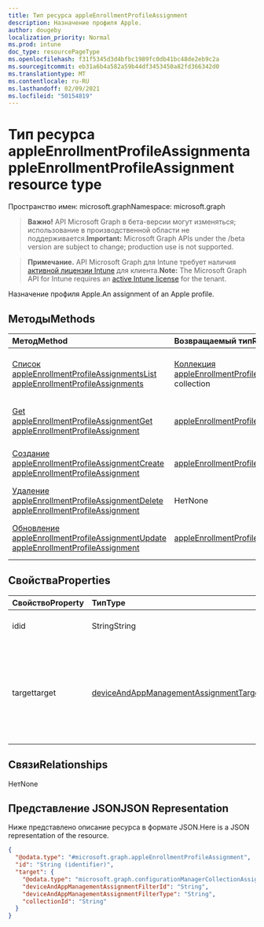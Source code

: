 ```yaml
---
title: Тип ресурса appleEnrollmentProfileAssignment
description: Назначение профиля Apple.
author: dougeby
localization_priority: Normal
ms.prod: intune
doc_type: resourcePageType
ms.openlocfilehash: f31f5345d3d4bfbc1989fc0db41bc48de2eb9c2a
ms.sourcegitcommit: eb31a6b4a582a59b44df3453450a82fd366342d0
ms.translationtype: MT
ms.contentlocale: ru-RU
ms.lasthandoff: 02/09/2021
ms.locfileid: "50154819"
---
```

# <a name="appleenrollmentprofileassignment-resource-type"></a><span data-ttu-id="7e107-103">Тип ресурса appleEnrollmentProfileAssignment</span><span class="sxs-lookup"><span data-stu-id="7e107-103">appleEnrollmentProfileAssignment resource type</span></span>

<span data-ttu-id="7e107-104">Пространство имен: microsoft.graph</span><span class="sxs-lookup"><span data-stu-id="7e107-104">Namespace: microsoft.graph</span></span>

> <span data-ttu-id="7e107-105">**Важно!** API Microsoft Graph в бета-версии могут изменяться; использование в производственной области не поддерживается.</span><span class="sxs-lookup"><span data-stu-id="7e107-105">**Important:** Microsoft Graph APIs under the /beta version are subject to change; production use is not supported.</span></span>

> <span data-ttu-id="7e107-106">**Примечание.** API Microsoft Graph для Intune требует наличия [активной лицензии Intune](https://go.microsoft.com/fwlink/?linkid=839381) для клиента.</span><span class="sxs-lookup"><span data-stu-id="7e107-106">**Note:** The Microsoft Graph API for Intune requires an [active Intune license](https://go.microsoft.com/fwlink/?linkid=839381) for the tenant.</span></span>

<span data-ttu-id="7e107-107">Назначение профиля Apple.</span><span class="sxs-lookup"><span data-stu-id="7e107-107">An assignment of an Apple profile.</span></span>

## <a name="methods"></a><span data-ttu-id="7e107-108">Методы</span><span class="sxs-lookup"><span data-stu-id="7e107-108">Methods</span></span>
|<span data-ttu-id="7e107-109">Метод</span><span class="sxs-lookup"><span data-stu-id="7e107-109">Method</span></span>|<span data-ttu-id="7e107-110">Возвращаемый тип</span><span class="sxs-lookup"><span data-stu-id="7e107-110">Return Type</span></span>|<span data-ttu-id="7e107-111">Описание</span><span class="sxs-lookup"><span data-stu-id="7e107-111">Description</span></span>|
|:---|:---|:---|
|[<span data-ttu-id="7e107-112">Список appleEnrollmentProfileAssignments</span><span class="sxs-lookup"><span data-stu-id="7e107-112">List appleEnrollmentProfileAssignments</span></span>](../api/intune-enrollment-appleenrollmentprofileassignment-list.md)|<span data-ttu-id="7e107-113">[Коллекция appleEnrollmentProfileAssignment](../resources/intune-enrollment-appleenrollmentprofileassignment.md)</span><span class="sxs-lookup"><span data-stu-id="7e107-113">[appleEnrollmentProfileAssignment](../resources/intune-enrollment-appleenrollmentprofileassignment.md) collection</span></span>|<span data-ttu-id="7e107-114">Список свойств и связей объектов [appleEnrollmentProfileAssignment.](../resources/intune-enrollment-appleenrollmentprofileassignment.md)</span><span class="sxs-lookup"><span data-stu-id="7e107-114">List properties and relationships of the [appleEnrollmentProfileAssignment](../resources/intune-enrollment-appleenrollmentprofileassignment.md) objects.</span></span>|
|[<span data-ttu-id="7e107-115">Get appleEnrollmentProfileAssignment</span><span class="sxs-lookup"><span data-stu-id="7e107-115">Get appleEnrollmentProfileAssignment</span></span>](../api/intune-enrollment-appleenrollmentprofileassignment-get.md)|[<span data-ttu-id="7e107-116">appleEnrollmentProfileAssignment</span><span class="sxs-lookup"><span data-stu-id="7e107-116">appleEnrollmentProfileAssignment</span></span>](../resources/intune-enrollment-appleenrollmentprofileassignment.md)|<span data-ttu-id="7e107-117">Чтение свойств и связей объекта [appleEnrollmentProfileAssignment.](../resources/intune-enrollment-appleenrollmentprofileassignment.md)</span><span class="sxs-lookup"><span data-stu-id="7e107-117">Read properties and relationships of the [appleEnrollmentProfileAssignment](../resources/intune-enrollment-appleenrollmentprofileassignment.md) object.</span></span>|
|[<span data-ttu-id="7e107-118">Создание appleEnrollmentProfileAssignment</span><span class="sxs-lookup"><span data-stu-id="7e107-118">Create appleEnrollmentProfileAssignment</span></span>](../api/intune-enrollment-appleenrollmentprofileassignment-create.md)|[<span data-ttu-id="7e107-119">appleEnrollmentProfileAssignment</span><span class="sxs-lookup"><span data-stu-id="7e107-119">appleEnrollmentProfileAssignment</span></span>](../resources/intune-enrollment-appleenrollmentprofileassignment.md)|<span data-ttu-id="7e107-120">Создание объекта [appleEnrollmentProfileAssignment.](../resources/intune-enrollment-appleenrollmentprofileassignment.md)</span><span class="sxs-lookup"><span data-stu-id="7e107-120">Create a new [appleEnrollmentProfileAssignment](../resources/intune-enrollment-appleenrollmentprofileassignment.md) object.</span></span>|
|[<span data-ttu-id="7e107-121">Удаление appleEnrollmentProfileAssignment</span><span class="sxs-lookup"><span data-stu-id="7e107-121">Delete appleEnrollmentProfileAssignment</span></span>](../api/intune-enrollment-appleenrollmentprofileassignment-delete.md)|<span data-ttu-id="7e107-122">Нет</span><span class="sxs-lookup"><span data-stu-id="7e107-122">None</span></span>|<span data-ttu-id="7e107-123">Удаляет [appleEnrollmentProfileAssignment.](../resources/intune-enrollment-appleenrollmentprofileassignment.md)</span><span class="sxs-lookup"><span data-stu-id="7e107-123">Deletes a [appleEnrollmentProfileAssignment](../resources/intune-enrollment-appleenrollmentprofileassignment.md).</span></span>|
|[<span data-ttu-id="7e107-124">Обновление appleEnrollmentProfileAssignment</span><span class="sxs-lookup"><span data-stu-id="7e107-124">Update appleEnrollmentProfileAssignment</span></span>](../api/intune-enrollment-appleenrollmentprofileassignment-update.md)|[<span data-ttu-id="7e107-125">appleEnrollmentProfileAssignment</span><span class="sxs-lookup"><span data-stu-id="7e107-125">appleEnrollmentProfileAssignment</span></span>](../resources/intune-enrollment-appleenrollmentprofileassignment.md)|<span data-ttu-id="7e107-126">Обновление свойств объекта [appleEnrollmentProfileAssignment.](../resources/intune-enrollment-appleenrollmentprofileassignment.md)</span><span class="sxs-lookup"><span data-stu-id="7e107-126">Update the properties of a [appleEnrollmentProfileAssignment](../resources/intune-enrollment-appleenrollmentprofileassignment.md) object.</span></span>|

## <a name="properties"></a><span data-ttu-id="7e107-127">Свойства</span><span class="sxs-lookup"><span data-stu-id="7e107-127">Properties</span></span>
|<span data-ttu-id="7e107-128">Свойство</span><span class="sxs-lookup"><span data-stu-id="7e107-128">Property</span></span>|<span data-ttu-id="7e107-129">Тип</span><span class="sxs-lookup"><span data-stu-id="7e107-129">Type</span></span>|<span data-ttu-id="7e107-130">Описание</span><span class="sxs-lookup"><span data-stu-id="7e107-130">Description</span></span>|
|:---|:---|:---|
|<span data-ttu-id="7e107-131">id</span><span class="sxs-lookup"><span data-stu-id="7e107-131">id</span></span>|<span data-ttu-id="7e107-132">String</span><span class="sxs-lookup"><span data-stu-id="7e107-132">String</span></span>|<span data-ttu-id="7e107-133">Ключ назначения.</span><span class="sxs-lookup"><span data-stu-id="7e107-133">The key of the assignment.</span></span>|
|<span data-ttu-id="7e107-134">target</span><span class="sxs-lookup"><span data-stu-id="7e107-134">target</span></span>|[<span data-ttu-id="7e107-135">deviceAndAppManagementAssignmentTarget</span><span class="sxs-lookup"><span data-stu-id="7e107-135">deviceAndAppManagementAssignmentTarget</span></span>](../resources/intune-shared-deviceandappmanagementassignmenttarget.md)|<span data-ttu-id="7e107-136">Целевой объект назначения для профиля развертывания, инициированного пользователем Apple.</span><span class="sxs-lookup"><span data-stu-id="7e107-136">The assignment target for the Apple user initiated deployment profile.</span></span>|

## <a name="relationships"></a><span data-ttu-id="7e107-137">Связи</span><span class="sxs-lookup"><span data-stu-id="7e107-137">Relationships</span></span>
<span data-ttu-id="7e107-138">Нет</span><span class="sxs-lookup"><span data-stu-id="7e107-138">None</span></span>

## <a name="json-representation"></a><span data-ttu-id="7e107-139">Представление JSON</span><span class="sxs-lookup"><span data-stu-id="7e107-139">JSON Representation</span></span>
<span data-ttu-id="7e107-140">Ниже представлено описание ресурса в формате JSON.</span><span class="sxs-lookup"><span data-stu-id="7e107-140">Here is a JSON representation of the resource.</span></span>
<!-- {
  "blockType": "resource",
  "keyProperty": "id",
  "@odata.type": "microsoft.graph.appleEnrollmentProfileAssignment"
}
-->
``` json
{
  "@odata.type": "#microsoft.graph.appleEnrollmentProfileAssignment",
  "id": "String (identifier)",
  "target": {
    "@odata.type": "microsoft.graph.configurationManagerCollectionAssignmentTarget",
    "deviceAndAppManagementAssignmentFilterId": "String",
    "deviceAndAppManagementAssignmentFilterType": "String",
    "collectionId": "String"
  }
}
```




